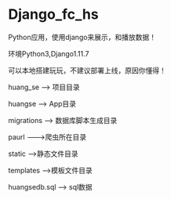 # Django_fc_hs
Python应用，使用django来展示，和播放数据！

环境Python3,Django1.11.7

可以本地搭建玩玩，不建议部署上线，原因你懂得！

huang_se -->  项目目录     

huangse --> App目录

migrations --> 数据库脚本生成目录

paurl --->爬虫所在目录

static -->静态文件目录

templates -->模板文件目录

huangsedb.sql --> sql数据


